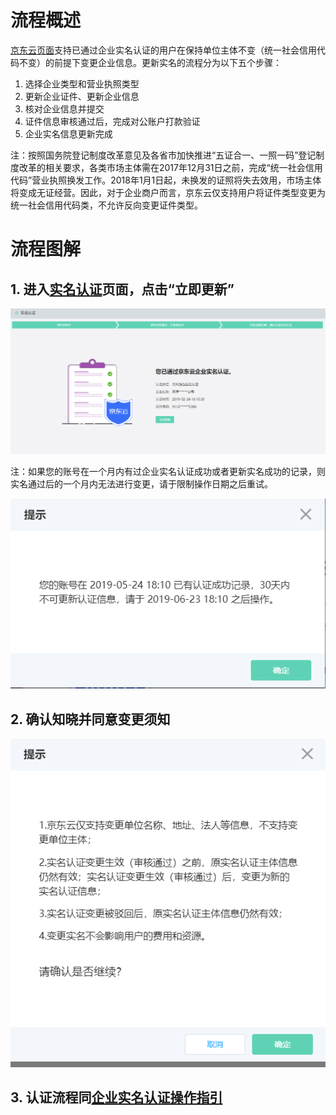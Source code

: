 
# 流程概述
[京东云页面](https://realname.jdcloud.com/account/verify)支持已通过企业实名认证的用户在保持单位主体不变（统一社会信用代码不变）的前提下变更企业信息。更新实名的流程分为以下五个步骤：

 1. 选择企业类型和营业执照类型
 2. 更新企业证件、更新企业信息
 3. 核对企业信息并提交
 4. 证件信息审核通过后，完成对公账户打款验证
 5. 企业实名信息更新完成

注：按照国务院登记制度改革意见及各省市加快推进“五证合一、一照一码”登记制度改革的相关要求，各类市场主体需在2017年12月31日之前，完成“统一社会信用代码”营业执照换发工作。2018年1月1日起，未换发的证照将失去效用，市场主体将变成无证经营。因此，对于企业商户而言，京东云仅支持用户将证件类型变更为统一社会信用代码类，不允许反向变更证件类型。


# 流程图解

## 1. 进入[实名认证](https://realname.jdcloud.com/account/verify)页面，点击“立即更新”

![](../../../image/User/newrealname/14%E8%AE%A4%E8%AF%81%E9%80%9A%E8%BF%87.png)

注：如果您的账号在一个月内有过企业实名认证成功或者更新实名成功的记录，则实名通过后的一个月内无法进行变更，请于限制操作日期之后重试。

![](../../../image/User/newrealname/%E6%97%B6%E9%97%B4%E6%8B%A6%E6%88%AA.png)

## 2. 确认知晓并同意变更须知

![](../../../image/User/newrealname/15%E6%9B%B4%E6%96%B0%E9%A1%BB%E7%9F%A5.png)
 
## 3. 认证流程同[企业实名认证操作指引](https://docs.jdcloud.com/cn/real-name-verification/business-account-verification)

 


